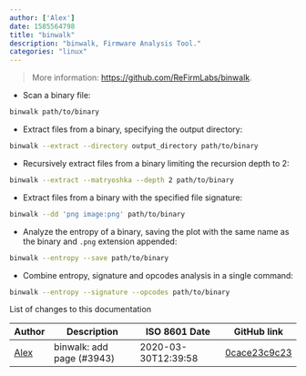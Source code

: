 ```yaml
---
author: ['Alex']
date: 1585564798
title: "binwalk"
description: "binwalk, Firmware Analysis Tool."
categories: "linux"
---
```

> More information: <https://github.com/ReFirmLabs/binwalk>.

- Scan a binary file:

```bash
binwalk path/to/binary
```

- Extract files from a binary, specifying the output directory:

```bash
binwalk --extract --directory output_directory path/to/binary
```

- Recursively extract files from a binary limiting the recursion depth to 2:

```bash
binwalk --extract --matryoshka --depth 2 path/to/binary
```

- Extract files from a binary with the specified file signature:

```bash
binwalk --dd 'png image:png' path/to/binary
```

- Analyze the entropy of a binary, saving the plot with the same name as the binary and `.png` extension appended:

```bash
binwalk --entropy --save path/to/binary
```

- Combine entropy, signature and opcodes analysis in a single command:

```bash
binwalk --entropy --signature --opcodes path/to/binary
```
List of changes to this documentation


Author | Description | ISO 8601 Date | GitHub link
------|-----|-----|-----
[Alex](mailto:alexandre.dhondt@gmail.com) | binwalk: add page (#3943) | 2020-03-30T12:39:58 | [0cace23c9c23](https://github.com/tldr-pages/tldr/commit/0cace23c9c23eeae4cb4fdb3697d0aee45a0e386)

